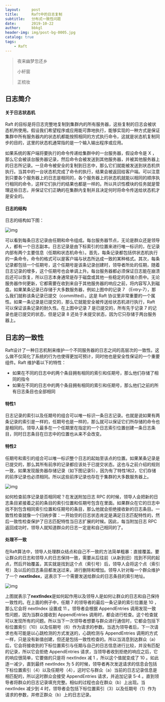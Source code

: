 ```yaml
---
layout:     post
title:      Raft中的日志复制
subtitle:   分布式一致性问题
date:       2019-10-22
author:     bbkgl
header-img: img/post-bg-0005.jpg
catalog: true
tags:
    - Raft
---
```


>夜来幽梦忽还乡
>
>小轩窗
>
>正梳妆

## 日志简介

#### 关于日志状态机

Raft 的目标是将日志完整地复制到集群内的所有服务器，这些复制的日志会被状态机所使用。假设我们希望程序或应用能可靠地执行，能够实现的一种方式是保证集群中所有服务器内的状态机都能按照相同的方式执行命令，这就是状态机复制同步的目的，这里的状态机通常指的是一个输入输出程序或应用。

如果系统的客户端将要执行的命令传递给集群中的一台服务器，假设命令是 X ，那么它会被该台服务器记录，然后命令会被发送到其他服务器，并被其他服务器上的日志所记录。一旦命令被安全的复制到日志中，那么它们就能被发送到状态机供执行。当其中的一台状态机完成了命令的执行，结果会被返回给客户端。可以注意到只要各个服务器上的日志是相同的，各个服务器上的状态机就能以相同的顺序执行相同的命令，这样它们执行的结果也都是一样的。所以共识性模块的任务就是管理这些日志，并保证它们正确的在集群内复制并且决定何时将命令传送给状态机才是安全的。

#### 日志的结构

日志的结构如下图：

![img](https://wx1.sinaimg.cn/large/006moDdjly1g876sk3mf7j31400u0q9g.jpg)

可以看到每条日志记录由任期和命令组成。每台服务器节点，无论是群众还是领导人，都有一个日志副本。日志记录是由下标索引的位置来进行唯一标识的，在记录内部有两个主要信息（任期和状态机命令）。首先，每条记录都包括供状态机执行的一条命令，命令的格式可以是客户端与状态所达成一致的某种格式。其次，每条记录都包括一个任期号，这个任期号是该条记录创建时，领导者所处的任期，随着日志记录的增多，这个任期号也会单调上升。每台服务器都必须保证日志能在崩溃后还可以恢复，所以日志本身通常是存于磁盘或其他一些稳定的存储介质中。无论服务器作何更新，它都需要在收到来自于其他服务器的响应之前，将内容写入到磁盘。如果某条记录已存储于大多数服务器，例如上图中的记录 7 （Entry-7），那么我们就称该条记录已提交（committed）。这是 Raft 协议里非常重要的一个属性。如果一条记录是已提交的，那么它就能安全被传送给状态机进行执行，Raft 可以保证该条记录的耐久性。在上图中记录 7 是已提交的，所有先于记录 7 的记录也是已提交的状态，但是记录 8 还处于未提交状态，因为它只存储于两台服务器上。

## 日志的一致性

 Raft设计了一种日志机制来维护一个不同服务器的日志之间的高层次的一致性。这么做不仅简化了系统的行为也使得更加可预计，同时他也是安全性保证的一个重要组件。Raft 维护着以下的特性：

- 如果在不同的日志中的两个条目拥有相同的索引和任期号，那么他们存储了相同的指令
- 如果在不同的日志中的两个条目拥有相同的索引和任期号，那么他们之前的所有日志条目也全部相同

#### 特性1

日志记录的索引以及任期号的组合可以唯一标识一条日志记录。也就是说如果有两条记录的索引是一样的，任期号也是一样的，那么就可以保证它们所存储的命令也是相同的。领导人最多在一个任期里在指定的一个日志索引位置创建一条日志条目，同时日志条目在日志中的位置也从来不会改变。

#### 特性2

任期号和索引的组合可以唯一标识整个日志的起始至该点的位置。如果某条记录是已提交的，那么其所有前序的记录都应该处于已提交状态。这也与之前介绍的规则一致，如果发现服务器存储记录（如下图记录5），因为有了特性1和2，它们存储的前序记录也必须相同。所以这些前序记录也存在于集群的大多数服务器上。

![img](https://wx2.sinaimg.cn/large/006moDdjly1g877mknl1xj31400u0jws.jpg)

如何检查前序记录是否相同呢？在发送附加日志 RPC 的时候，领导人会把新的日志条目紧接着之前的条目的索引位置和任期号包含在里面。如果群众在它的日志中找不到包含相同索引位置和任期号的条目，那么他就会拒绝接收新的日志条目。一致性检查就像一个归纳步骤：一开始空的日志状态肯定是满足日志匹配特性的，然后一致性检查保护了日志匹配特性当日志扩展的时候。因此，每当附加日志 RPC 返回成功时，领导人就知道群众的日志一定是和自己相同的了。

#### 处理不一致

在Raft算法中，领导人处理群众结点和自己不一致的方法简单粗暴：直接覆盖。要让群众的日志和领导人的日志保持一致，需要从后往前（从新到旧）找到不同的起点，然后开始覆盖，其实就是找到这个点（索引号）后，领导人会将这个点（索引号）及以后的日志条目都发送过来，进行删除和增加。领导人针对每一个群众维护了一个 **nextIndex**，这表示下一个需要发送给群众的日志条目的索引地址。

![img](http://note.youdao.com/yws/api/personal/file/WEB64b4cb331abbbeb678f63d722834b541?method=download&shareKey=48e84c9c5fc1a8845efb3f4180e7dffd)

上图就表示了**nextIndex**是如何起作用以及领导人是如何让群众的日志和自己保持一致性的。在上面的例子中，任期 7 的领导者的最后一条记录的索引位置是 10 ，那么它会将 nextIndex 设置成 11 。领导者会根据 AppendEntries 调用发现一致性问题，因为当群众接收到 AppendEntries 调用时，都会进行检查。这个检查就可以发现所有的问题。所以当下一次领导者想要与群众进行通信时，它都会包括下标位置索引（10）以及任期号（6）作为请求的参数。当选为领导者后，下一次请求也有可能是以心跳检测的方式发送的，心跳检测与 AppendEntries 调用的方式一样，只是没有新值创建，但还是包括一致性检查的。所以当消息到达群众（a）后，它会将接收到的下标位置索引与任期与自己的日志信息进行比较，并没有匹配的记录，所以它会拒绝 AppendEntries 请求，当领导者收到拒绝的响应之后，它的响应很简单，它要做的只是将 nextIndex 减 1 ，所以这个值就变成了 10 。如此逐一减少，直到最终 nextIndex 为 5 的时候，领导者再次发送请求的信息会包括下标位置索引（4）以及任期号（4），这时它与群众（a）当前的日志记录信息是相匹配的，所以这时群众会接受 AppendEntries 请求，并追加记录 5-4 。直到领导者将群众的日志记录填充完整。相似的过程也会在群众（b）上出现。当 nextIndex 减少到 4 时，领导者会包括下标位置索引（3）以及任期号（1）作为请求的参数，并修正群众（b）上的日志记录。